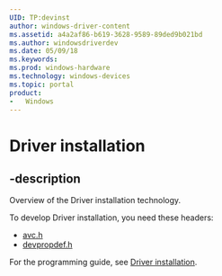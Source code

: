 ```yaml
---
UID: TP:devinst
author: windows-driver-content
ms.assetid: a4a2af86-b619-3628-9589-89ded9b021bd
ms.author: windowsdriverdev
ms.date: 05/09/18
ms.keywords: 
ms.prod: windows-hardware
ms.technology: windows-devices
ms.topic: portal
product:
-	Windows
---
```


# Driver installation

## -description

Overview of the Driver installation technology.

To develop Driver installation, you need these headers:

 * [avc.h](..\avc\index.md)
 * [devpropdef.h](..\devpropdef\index.md)

For the programming guide, see [Driver installation](https://docs.microsoft.com/windows-hardware/drivers/install).
